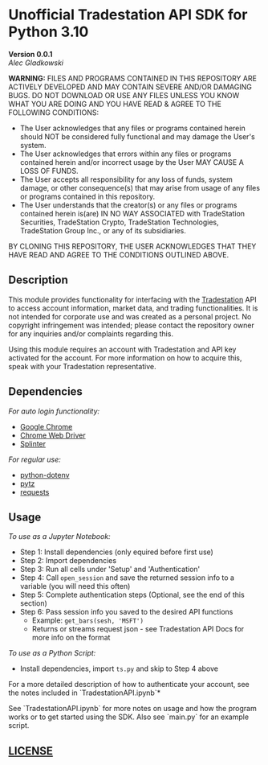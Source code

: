 # Unofficial Tradestation API SDK for Python 3.10
**Version 0.0.1**
<br>
*Alec Gladkowski*

**WARNING:** FILES AND PROGRAMS CONTAINED IN THIS REPOSITORY ARE ACTIVELY DEVELOPED AND MAY CONTAIN SEVERE AND/OR DAMAGING BUGS.
DO NOT DOWNLOAD OR USE ANY FILES UNLESS YOU KNOW WHAT YOU ARE DOING AND YOU HAVE READ & AGREE TO THE FOLLOWING CONDITIONS:

* The User acknowledges that any files or programs contained herein should NOT be considered fully functional and may damage the User's system.
* The User acknowledges that errors within any files or programs contained herein and/or incorrect usage by the User MAY CAUSE A LOSS OF FUNDS.
* The User accepts all responsibility for any loss of funds, system damage, or other consequence(s) that may arise from usage of any files or programs contained in this repository.
* The User understands that the creator(s) or any files or programs contained herein is(are) IN NO WAY ASSOCIATED with TradeStation Securities, TradeStation Crypto, TradeStation Technologies, TradeStation Group Inc., or any of its subsidiaries.

BY CLONING THIS REPOSITORY, THE USER ACKNOWLEDGES THAT THEY HAVE READ AND AGREE TO THE CONDITIONS OUTLINED ABOVE.

## Description
This module provides functionality for interfacing with the [Tradestation](https://www.tradestation.com/) API to access account information, market data, and trading functionalities. It is not intended for corporate use and was created as a personal project. No copyright infringement was intended; please contact the repository owner for any inquiries and/or complaints regarding this.

Using this module requires an account with Tradestation and API key activated for the account. For more information on how to acquire this, speak with your Tradestation representative.

## Dependencies
*For auto login functionality:*
<br>
* [Google Chrome](https://www.google.com/chrome/index.html)
* [Chrome Web Driver](https://sites.google.com/chromium.org/driver/downloads)
* [Splinter](https://splinter.readthedocs.io/en/latest/install.html)

*For regular use:*
<br>
* [python-dotenv](https://pypi.org/project/python-dotenv/)
* [pytz](https://pypi.org/project/pytz/)
* [requests](https://pypi.org/project/requests/)

## Usage

*To use as a Jupyter Notebook:*
* Step 1: Install dependencies (only equired before first use) 
* Step 2: Import dependencies
* Step 3: Run all cells under 'Setup' and 'Authentication'
* Step 4: Call `open_session` and save the returned session info to a variable (you will need this often)
* Step 5: Complete authentication steps (Optional, see the end of this section)
* Step 6: Pass session info you saved to the desired API functions
  * Example: `get_bars(sesh, 'MSFT')`
  * Returns or streams request json - see Tradestation API Docs for more info on the format   

*To use as a Python Script:*
* Install dependencies, import `ts.py` and skip to Step 4 above

<p>For a more detailed description of how to authenticate your account, see the notes included in `TradestationAPI.ipynb`*</p>
<p>See `TradestationAPI.ipynb` for more notes on usage and how the program works or to get started using the SDK.
Also see `main.py` for an example script.</p>

## [LICENSE](https://github.com/al-gladkow/Unofficial-Tradestation-API-SDK-for-Python-3.10/blob/main/LICENSE)
